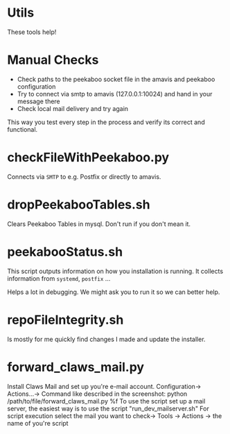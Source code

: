# Utils #

These tools help!

# Manual Checks #

   - Check paths to the peekaboo socket file in the amavis and peekaboo configuration
   - Try to connect via smtp to amavis (127.0.0.1:10024) and hand in your message there
   - Check local mail delivery and try again

This way you test every step in the process and verify its correct and functional.


# checkFileWithPeekaboo.py #

Connects via `SMTP` to e.g. Postfix or directly to amavis.


# dropPeekabooTables.sh #

Clears Peekaboo Tables in mysql.
Don't run if you don't mean it.


# peekabooStatus.sh #

This script outputs information on how you installation is running.
It collects information from `systemd`, `postfix` ...

Helps a lot in debugging. We might ask you to run it so we can better help.

# repoFileIntegrity.sh #

Is mostly for me quickly find changes I made and update the installer.

# forward_claws_mail.py #
Install Claws Mail and set up you're e-mail account.
Configuration-> Actions...-> Command like described in the screenshot: python /path/to/file/forward_claws_mail.py %f
To use the script set up a mail server, the easiest way is to use the script "run_dev_mailserver.sh"
For script execution select the mail you want to check-> Tools -> Actions -> the name of you're script
